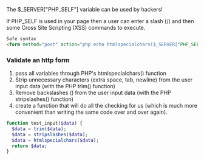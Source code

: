 The $_SERVER["PHP_SELF"] variable can be used by hackers!

If PHP_SELF is used in your page then a user can enter a slash (/) and then some Cross Site Scripting (XSS) commands to execute.

```html
Safe syntax
<form method="post" action="php echo htmlspecialchars($_SERVER["PHP_SELF"]);?>">
```

### Validate an http form

1. pass all variables through PHP's htmlspecialchars() function
2. Strip unnecessary characters (extra space, tab, newline) from the user input data (with the PHP trim() function)
3. Remove backslashes (\) from the user input data (with the PHP stripslashes() function)
4. create a function that will do all the checking for us (which is much more convenient than writing the same code over and over again).

```php
function test_input($data) {
  $data = trim($data);
  $data = stripslashes($data);
  $data = htmlspecialchars($data);
  return $data;
}
```